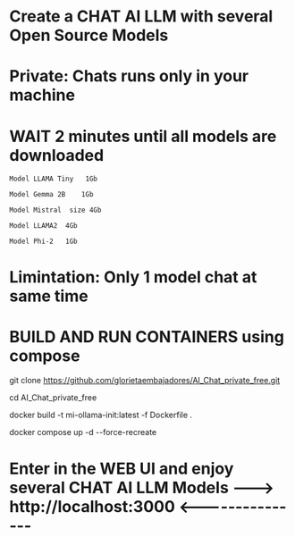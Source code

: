 # Create a CHAT AI LLM with several Open Source Models 
# Private: Chats runs only in your machine
# WAIT 2 minutes until  all models are downloaded    
    Model LLAMA Tiny   1Gb
 
    Model Gemma 2B    1Gb
 
    Model Mistral  size 4Gb 
 
    Model LLAMA2  4Gb 
 
    Model Phi-2   1Gb 
 
# Limintation: Only 1 model chat at same time  

# BUILD AND RUN CONTAINERS using compose 

git clone https://github.com/glorietaembajadores/AI_Chat_private_free.git

cd AI_Chat_private_free

docker build -t mi-ollama-init:latest -f Dockerfile .

docker compose up -d --force-recreate


# Enter in the WEB UI and enjoy several CHAT AI LLM Models  --->  http://localhost:3000  <---------------
